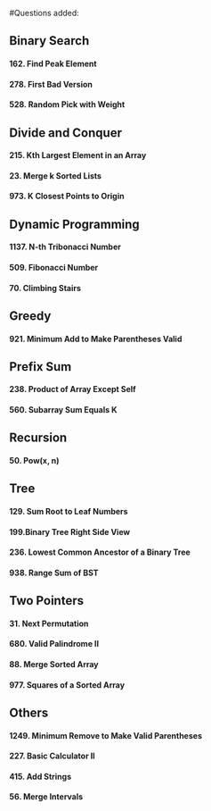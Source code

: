 #Questions added:

## Binary Search

#### 162. Find Peak Element
#### 278. First Bad Version
#### 528. Random Pick with Weight

## Divide and Conquer

#### 215. Kth Largest Element in an Array
#### 23. Merge k Sorted Lists
#### 973. K Closest Points to Origin

## Dynamic Programming

#### 1137. N-th Tribonacci Number
#### 509. Fibonacci Number
#### 70. Climbing Stairs

## Greedy

#### 921. Minimum Add to Make Parentheses Valid

## Prefix Sum

#### 238. Product of Array Except Self
#### 560. Subarray Sum Equals K

## Recursion

#### 50. Pow(x, n)

## Tree

#### 129. Sum Root to Leaf Numbers
#### 199.Binary Tree Right Side View
#### 236. Lowest Common Ancestor of a Binary Tree
#### 938. Range Sum of BST

## Two Pointers

#### 31. Next Permutation
#### 680. Valid Palindrome II
#### 88. Merge Sorted Array
#### 977. Squares of a Sorted Array

## Others
#### 1249. Minimum Remove to Make Valid Parentheses
#### 227. Basic Calculator II
#### 415. Add Strings
#### 56. Merge Intervals
